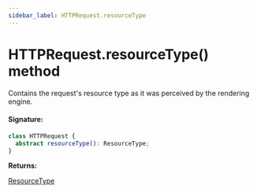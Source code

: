 ```yaml
---
sidebar_label: HTTPRequest.resourceType
---
```


# HTTPRequest.resourceType() method

Contains the request's resource type as it was perceived by the rendering engine.

#### Signature:

```typescript
class HTTPRequest {
  abstract resourceType(): ResourceType;
}
```

**Returns:**

[ResourceType](./puppeteer.resourcetype.md)
